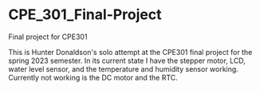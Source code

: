 # CPE_301_Final-Project
Final project for CPE301

This is Hunter Donaldson's solo attempt at the CPE301 final project for the spring 2023 semester.
In its current state I have the stepper motor, LCD, water level sensor, and the temperature and humidity sensor working.
Currently not working is the DC motor and the RTC.

